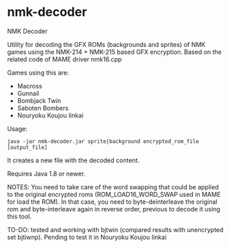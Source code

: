 # nmk-decoder
NMK Decoder

Utility for decoding the GFX ROMs (backgrounds and sprites) of NMK games using the NMK-214 + NMK-215 based GFX encryption. Based on the related code of MAME driver nmk16.cpp

Games using this are:
* Macross
* Gunnail
* Bombjack Twin
* Saboten Bombers
* Nouryoku Koujou Iinkai

Usage:
```
java -jar nmk-decoder.jar sprite|background encrypted_rom_file [output_file]
```

It creates a new file with the decoded content.

Requires Java 1.8 or newer.

NOTES:
You need to take care of the word swapping that could be applied to the original encrypted roms (ROM_LOAD16_WORD_SWAP used in MAME for load the ROM). In that case, you need to byte-deinterleave the original rom and byte-interleave again in reverse order, previous to decode it using this tool.


TO-DO: tested and working with bjtwin (compared results with unencrypted set bjtiwnp). Pending to test it in Nouryoku Koujou Iinkai
